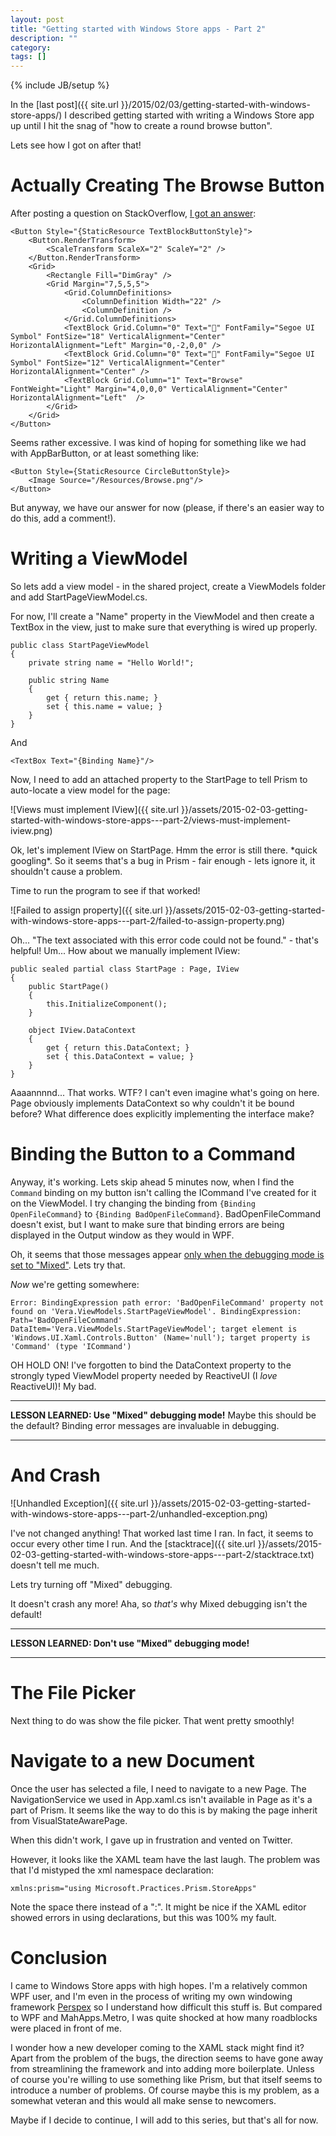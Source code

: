 ```yaml
---
layout: post
title: "Getting started with Windows Store apps - Part 2"
description: ""
category: 
tags: []
---
```

{% include JB/setup %}

In the [last post]({{ site.url }}/2015/02/03/getting-started-with-windows-store-apps/) I described 
getting started with writing a Windows Store app up until I hit the snag of "how to create a round 
browse button".

Lets see how I got on after that!

# Actually Creating The Browse Button

After posting a question on StackOverflow, [I got an answer](http://stackoverflow.com/a/28289658/6448):

	<Button Style="{StaticResource TextBlockButtonStyle}">
	    <Button.RenderTransform>
	        <ScaleTransform ScaleX="2" ScaleY="2" />
	    </Button.RenderTransform>
	    <Grid>
	        <Rectangle Fill="DimGray" />
	        <Grid Margin="7,5,5,5">
	            <Grid.ColumnDefinitions>
	                <ColumnDefinition Width="22" />
	                <ColumnDefinition />
	            </Grid.ColumnDefinitions>
	            <TextBlock Grid.Column="0" Text="" FontFamily="Segoe UI Symbol" FontSize="18" VerticalAlignment="Center" HorizontalAlignment="Left" Margin="0,-2,0,0" />
	            <TextBlock Grid.Column="0" Text="" FontFamily="Segoe UI Symbol" FontSize="12" VerticalAlignment="Center" HorizontalAlignment="Center" />
	            <TextBlock Grid.Column="1" Text="Browse" FontWeight="Light" Margin="4,0,0,0" VerticalAlignment="Center" HorizontalAlignment="Left"  />
	        </Grid>
	    </Grid>
	</Button>
 
Seems rather excessive. I was kind of hoping for something like we had with AppBarButton, or at 
least something like:

	<Button Style={StaticResource CircleButtonStyle}>
        <Image Source="/Resources/Browse.png"/>
    </Button>

But anyway, we have our answer for now (please, if there's an easier way to do this, add a 
comment!).

# Writing a ViewModel

So lets add a view model - in the shared project, create a ViewModels folder and add 
StartPageViewModel.cs.

For now, I'll create a "Name" property in the ViewModel and then create a TextBox in the view, just 
to make sure that everything is wired up properly.

    public class StartPageViewModel
    {
        private string name = "Hello World!";

        public string Name
        {
            get { return this.name; }
            set { this.name = value; }
        }
	}

And

    <TextBox Text="{Binding Name}"/>

Now, I need to add an attached property to the StartPage to tell Prism to auto-locate a view model
for the page:

![Views must implement IView]({{ site.url }}/assets/2015-02-03-getting-started-with-windows-store-apps---part-2/views-must-implement-iview.png)

Ok, let's implement IView on StartPage. Hmm the error is still there. \*quick googling\*. So it
seems that's a bug in Prism - fair enough - lets ignore it, it shouldn't cause a problem.

Time to run the program to see if that worked!

![Failed to assign property]({{ site.url }}/assets/2015-02-03-getting-started-with-windows-store-apps---part-2/failed-to-assign-property.png)

Oh... "The text associated with this error code could not be found." - that's helpful! Um... How 
about we manually implement IView:

    public sealed partial class StartPage : Page, IView
    {
        public StartPage()
        {
            this.InitializeComponent();
        }

        object IView.DataContext
        {
            get { return this.DataContext; }
            set { this.DataContext = value; }
        }
    }

Aaaannnnd... That works. WTF? I can't even imagine what's going on here. Page obviously implements
DataContext so why couldn't it be bound before? What difference does explicitly implementing the 
interface make?

# Binding the Button to a Command

Anyway, it's working. Lets skip ahead 5 minutes now, when I find the `Command` binding on 
my button isn't calling the ICommand I've created for it on the ViewModel. I try changing the 
binding from `{Binding OpenFileCommand}` to `{Binding BadOpenFileCommand}`. BadOpenFileCommand 
doesn't exist, but I want to make sure that binding errors are being displayed in the Output window 
as they would in WPF.      

Oh, it seems that those messages appear [only when the debugging mode is set to "Mixed"](https://msdn.microsoft.com/en-us/library/windows/apps/windows.ui.xaml.debugsettings.isbindingtracingenabled).
Lets try that. 

*Now* we're getting somewhere:

    Error: BindingExpression path error: 'BadOpenFileCommand' property not found on 'Vera.ViewModels.StartPageViewModel'. BindingExpression: Path='BadOpenFileCommand' DataItem='Vera.ViewModels.StartPageViewModel'; target element is 'Windows.UI.Xaml.Controls.Button' (Name='null'); target property is 'Command' (type 'ICommand')

OH HOLD ON! I've forgotten to bind the DataContext property to the strongly typed ViewModel property 
needed by ReactiveUI (I *love* ReactiveUI)! My bad.

----------

**LESSON LEARNED: Use "Mixed" debugging mode!** Maybe this should be the default? Binding error
messages are invaluable in debugging.

----------
 
# And Crash 

![Unhandled Exception]({{ site.url }}/assets/2015-02-03-getting-started-with-windows-store-apps---part-2/unhandled-exception.png)

I've not changed anything! That worked last time I ran. In fact, it seems to occur every other 
time I run. And the [stacktrace]({{ site.url }}/assets/2015-02-03-getting-started-with-windows-store-apps---part-2/stacktrace.txt) doesn't tell me much. 

Lets try turning off "Mixed" debugging.

It doesn't crash any more! Aha, so *that's* why Mixed debugging isn't the default!

----------

**LESSON LEARNED: Don't use "Mixed" debugging mode!**

----------

# The File Picker

Next thing to do was show the file picker. That went pretty smoothly!

# Navigate to a new Document

Once the user has selected a file, I need to navigate to a new Page. The NavigationService we used
in App.xaml.cs isn't available in Page as it's a part of Prism. It seems like the way to
do this is by making the page inherit from VisualStateAwarePage.

When this didn't work, I gave up in frustration and vented on Twitter. 

However, it looks like the XAML team have the last laugh. The problem was that I'd mistyped the 
xml namespace declaration:

    xmlns:prism="using Microsoft.Practices.Prism.StoreApps"

Note the space there instead of a ":". It might be nice if the XAML editor showed errors in using
declarations, but this was 100% my fault.

# Conclusion

I came to Windows Store apps with high hopes. I'm a relatively common WPF user, and I'm even in the 
process of writing my own windowing framework [Perspex](https://github.com/grokys/Perspex/) so I 
understand how difficult this stuff is. But compared to WPF and MahApps.Metro, I was quite shocked 
at how many roadblocks were placed in front of me. 

I wonder how a new developer coming to the XAML stack might find it? Apart from the problem of the 
bugs, the direction seems to have gone away from streamlining the framework and into adding more 
boilerplate. Unless of course you're willing to use something like Prism, but that itself seems to 
introduce a number of problems. Of course maybe this is my problem, as a somewhat veteran and this 
would all make sense to newcomers. 

Maybe if I decide to continue, I will add to this series, but that's all for now. 